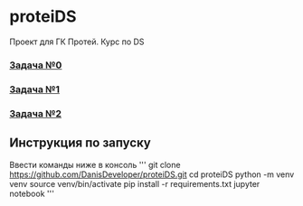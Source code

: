 # proteiDS
Проект для ГК Протей. Курс по DS

### [Задача №0]()
### [Задача №1]()
### [Задача №2]()

## Инструкция по запуску
Ввести команды ниже в консоль
'''
git clone https://github.com/DanisDeveloper/proteiDS.git
cd proteiDS
python -m venv venv
source venv/bin/activate
pip install -r requirements.txt
jupyter notebook
'''
